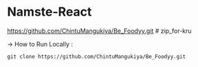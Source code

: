 # Namste-React
https://github.com/ChintuMangukiya/Be_Foodyy.git # zip_for-kru


-> How to Run Locally : 
   
    git clone https://github.com/ChintuMangukiya/Be_Foodyy.git
    
